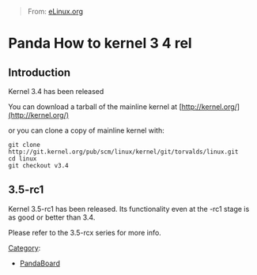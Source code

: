 > From: [eLinux.org](http://eLinux.org/Panda_How_to_kernel_3_4_rel "http://eLinux.org/Panda_How_to_kernel_3_4_rel")


# Panda How to kernel 3 4 rel



## Introduction

Kernel 3.4 has been released

You can download a tarball of the mainline kernel at
[http://kernel.org/](http://kernel.org/)

or you can clone a copy of mainline kernel with:

    git clone http://git.kernel.org/pub/scm/linux/kernel/git/torvalds/linux.git
    cd linux
    git checkout v3.4

## 3.5-rc1

Kernel 3.5-rc1 has been released. Its functionality even at the -rc1
stage is as good or better than 3.4.

Please refer to the 3.5-rcx series for more info.


[Category](http://eLinux.org/Special:Categories "Special:Categories"):

-   [PandaBoard](http://eLinux.org/Category:PandaBoard "Category:PandaBoard")

